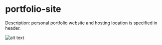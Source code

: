 # portfolio-site

Description: personal portfolio website and hosting location is specified in header.

![alt text](https://raw.githubusercontent.com/tgdev24/tgdev24.github.io/blob/master/image.PNG)
